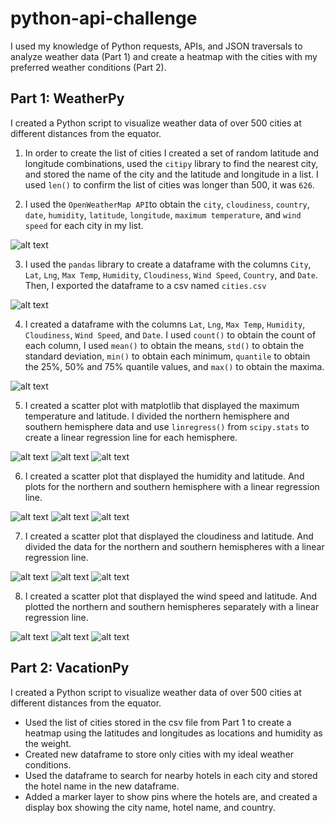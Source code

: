 # python-api-challenge
I used my knowledge of Python requests, APIs, and JSON traversals to analyze weather data (Part 1) and create a heatmap with the cities with my preferred weather conditions (Part 2).

## Part 1: WeatherPy
I created a Python script to visualize weather data of over 500 cities at different distances from the equator. 

1. In order to create the list of cities I created a set of random latitude and longitude combinations, used the `citipy` library to find the nearest city, and stored the name of the city and the latitude and longitude in a list. I used `len()` to confirm the list of cities was longer than 500, it was `626`.

2. I used the `OpenWeatherMap API`to obtain the `city`, `cloudiness`, `country`, `date`, `humidity`, `latitude`, `longitude`, `maximum temperature`, and `wind speed` for each city in my list.

![alt text](https://github.com/glongo001/python-api-challenge/blob/main/WeatherPy/Resources/data_retrieval.png)

3. I used the `pandas` library to create a dataframe with the columns `City`, `Lat`, `Lng`, `Max Temp`, `Humidity`, `Cloudiness`, `Wind Speed`, `Country`, and `Date`. Then, I exported the dataframe to a csv named `cities.csv`

![alt text](https://github.com/glongo001/python-api-challenge/blob/main/WeatherPy/Resources/cities.png)

4. I created a dataframe with the columns `Lat`, `Lng`, `Max Temp`, `Humidity`, `Cloudiness`, `Wind Speed`, and `Date`. I used `count()` to obtain the count of each column, I used `mean()` to obtain the means, `std()` to obtain the standard deviation, `min()` to obtain each minimum, `quantile` to obtain the 25%, 50% and 75% quantile values, and `max()` to obtain the maxima.

![alt text](https://github.com/glongo001/python-api-challenge/blob/main/WeatherPy/Resources/weather_info.png)

5. I created a scatter plot with matplotlib that displayed the maximum temperature and latitude. I divided the northern hemisphere and southern hemisphere data and use `linregress()` from `scipy.stats` to create a linear regression line for each hemisphere.

![alt text](https://github.com/glongo001/python-api-challenge/blob/main/WeatherPy/Resources/lat_temp.png)
![alt text](https://github.com/glongo001/python-api-challenge/blob/main/WeatherPy/Resources/lat_temp_north.png)
![alt text](https://github.com/glongo001/python-api-challenge/blob/main/WeatherPy/Resources/lat_temp_south.png)

6. I created a scatter plot that displayed the humidity and latitude. And plots for the northern and southern hemisphere with a linear regression line.

![alt text](https://github.com/glongo001/python-api-challenge/blob/main/WeatherPy/Resources/lat_humidity.png)
![alt text](https://github.com/glongo001/python-api-challenge/blob/main/WeatherPy/Resources/lat_humidity_north.png)
![alt text](https://github.com/glongo001/python-api-challenge/blob/main/WeatherPy/Resources/lat_humidity_south.png)

7. I created a scatter plot that displayed the cloudiness and latitude. And divided the data for the northern and southern hemispheres with a linear regression line.

![alt text](https://github.com/glongo001/python-api-challenge/blob/main/WeatherPy/Resources/lat_cloudiness.png)
![alt text](https://github.com/glongo001/python-api-challenge/blob/main/WeatherPy/Resources/lat_cloudiness_north.png)
![alt text](https://github.com/glongo001/python-api-challenge/blob/main/WeatherPy/Resources/lat_cloudiness_south.png)

8. I created a scatter plot that displayed the wind speed and latitude. And plotted the northern and southern hemispheres separately with a linear regression line.

![alt text](https://github.com/glongo001/python-api-challenge/blob/main/WeatherPy/Resources/lat_windspeed.png)
![alt text](https://github.com/glongo001/python-api-challenge/blob/main/WeatherPy/Resources/lat_windspeed_north.png)
![alt text](https://github.com/glongo001/python-api-challenge/blob/main/WeatherPy/Resources/lat_windspeed_south.png)

## Part 2: VacationPy
I created a Python script to visualize weather data of over 500 cities at different distances from the equator. 
- Used the list of cities stored in the csv file from Part 1 to create a heatmap using the latitudes and longitudes as locations and humidity as the weight. 
- Created new dataframe to store only cities with my ideal weather conditions.
- Used the dataframe to search for nearby hotels in each city and stored the hotel name in the new dataframe.
- Added a marker layer to show pins where the hotels are, and created a display box showing the city name, hotel name, and country.

